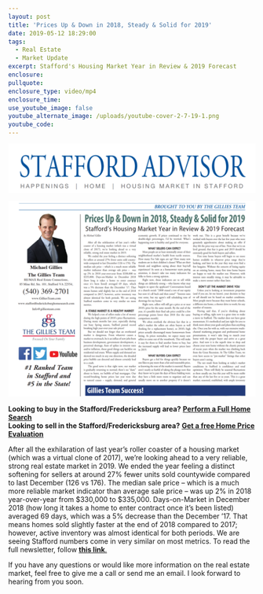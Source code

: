 ```yaml
---
layout: post
title: 'Prices Up & Down in 2018, Steady & Solid for 2019'
date: 2019-05-12 18:29:00
tags:
  - Real Estate
  - Market Update
excerpt: Stafford's Housing Market Year in Review & 2019 Forecast
enclosure:
pullquote:
enclosure_type: video/mp4
enclosure_time:
use_youtube_image: false
youtube_alternate_image: /uploads/youtube-cover-2-7-19-1.png
youtube_code:
---
```


![](/uploads/webp-net-resizeimage-15.png)

![](/uploads/webp-net-resizeimage-16.png)

**Looking to buy in the Stafford/Fredericksburg area?**&nbsp;**<u><a target="_blank" href="https://www.staffordfredericksburghomesearch.com/search/">Perform a Full Home Search</a></u>**<br>**Looking to sell in the Stafford/Fredericksburg area?**&nbsp;<u><strong><a target="_blank" href="https://www.staffordfredericksburghomesearch.com/homevalue/StaffordVA">Get a free Home Price Evaluation</a></strong></u>

After all the exhilaration of last year’s roller coaster of a housing market (which was a virtual clone of 2017), we’re looking ahead to a very reliable, strong real estate market in 2019. We ended the year feeling a distinct softening for sellers at around 27% fewer units sold countywide compared to last December (126 vs 176). The median sale price – which is a much more reliable market indicator than average sale price – was up 2% in 2018 year-over-year from $330,000 to $335,000. Days-on-Market in December 2018 (how long it takes a home to enter contract once it’s been listed) averaged 69 days, which was a 5% decrease than the December ’17. That means homes sold slightly faster at the end of 2018 compared to 2017; however, active inventory was almost identical for both periods. We are seeing Stafford numbers come in very similar on most metrics. To read the full newsletter, follow <u><a target="_blank" href="https://indd.adobe.com/view/0c441924-51cf-4a03-b86a-c9d88e4d6a37"><strong>this link</strong></a>.</u>

If you have any questions or would like more information on the real estate market, feel free to give me a call or send me an email. I look forward to hearing from you soon.